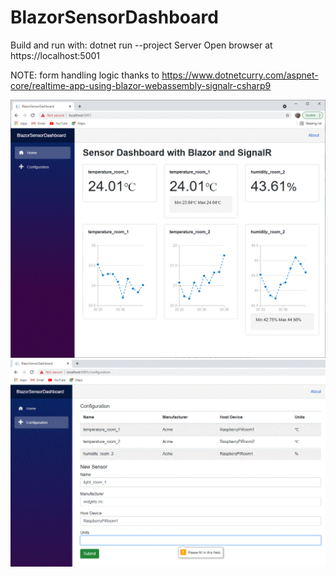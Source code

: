 # BlazorSensorDashboard

Build and run with:
dotnet run --project Server
Open browser at https://localhost:5001

NOTE: form handling logic thanks to https://www.dotnetcurry.com/aspnet-core/realtime-app-using-blazor-webassembly-signalr-csharp9

![Screenshot](screenshots/dashboard.gif)
![Screenshot](screenshots/config.gif)
